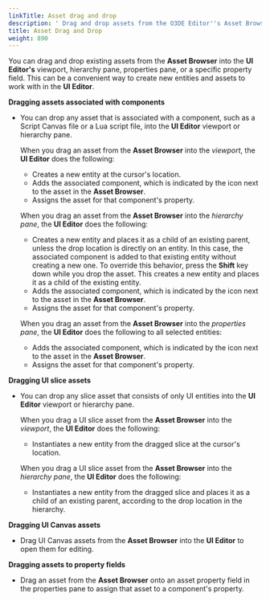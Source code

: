 ```yaml
---
linkTitle: Asset drag and drop
description: ' Drag and drop assets from the O3DE Editor''s Asset Browser into the UI Editor as a convenient way to create new entities and assets in the UI Editor. '
title: Asset Drag and Drop
weight: 890
---
```


You can drag and drop existing assets from the **Asset Browser** into the **UI Editor's** viewport, hierarchy pane, properties pane, or a specific property field. This can be a convenient way to create new entities and assets to work with in the **UI Editor**.

**Dragging assets associated with components**
+ You can drop any asset that is associated with a component, such as a Script Canvas file or a Lua script file, into the **UI Editor** viewport or hierarchy pane.

  When you drag an asset from the **Asset Browser** into the *viewport*, the **UI Editor** does the following:
  + Creates a new entity at the cursor's location.
  + Adds the associated component, which is indicated by the icon next to the asset in the **Asset Browser**.
  + Assigns the asset for that component's property.

  When you drag an asset from the **Asset Browser** into the *hierarchy pane*, the **UI Editor** does the following:
  + Creates a new entity and places it as a child of an existing parent, unless the drop location is directly on an entity. In this case, the associated component is added to that existing entity without creating a new one. To override this behavior, press the **Shift** key down while you drop the asset. This creates a new entity and places it as a child of the existing entity.
  + Adds the associated component, which is indicated by the icon next to the asset in the **Asset Browser**.
  + Assigns the asset for that component's property.

  When you drag an asset from the **Asset Browser** into the *properties pane*, the **UI Editor** does the following to all selected entities:
  + Adds the associated component, which is indicated by the icon next to the asset in the **Asset Browser**.
  + Assigns the asset for that component's property.

**Dragging UI slice assets**
+ You can drop any slice asset that consists of only UI entities into the **UI Editor** viewport or hierarchy pane.

  When you drag a UI slice asset from the **Asset Browser** into the *viewport*, the **UI Editor** does the following:
  + Instantiates a new entity from the dragged slice at the cursor's location.

  When you drag a UI slice asset from the **Asset Browser** into the *hierarchy pane*, the **UI Editor** does the following:
  + Instantiates a new entity from the dragged slice and places it as a child of an existing parent, according to the drop location in the hierarchy.

**Dragging UI Canvas assets**
+ Drag UI Canvas assets from the **Asset Browser** into the **UI Editor** to open them for editing.

**Dragging assets to property fields**
+ Drag an asset from the **Asset Browser** onto an asset property field in the properties pane to assign that asset to a component's property.
